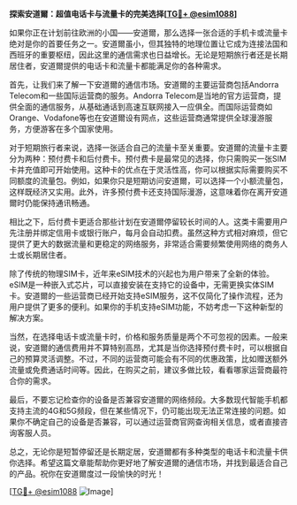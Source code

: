 **探索安道爾：超值电话卡与流量卡的完美选择[[TG💪+ @esim1088](https://t.me/s/esim1088)]**

如果你正在计划前往欧洲的小国——安道爾，那么选择一张合适的手机卡或流量卡绝对是你的首要任务之一。安道爾虽小，但其独特的地理位置让它成为连接法国和西班牙的重要枢纽，因此这里的通信需求也日益增长。无论是短期旅行者还是长期居住者，安道爾提供的电话卡和流量卡都能满足你的各种需求。

首先，让我们来了解一下安道爾的通信市场。安道爾的主要运营商包括Andorra Telecom和一些国际运营商的服务。Andorra Telecom是当地的官方运营商，提供全面的通信服务，从基础通话到高速互联网接入一应俱全。而国际运营商如Orange、Vodafone等也在安道爾设有网点，这些运营商通常提供全球漫游服务，方便游客在多个国家使用。

对于短期旅行者来说，选择一张适合自己的流量卡至关重要。安道爾的流量卡主要分为两种：预付费卡和后付费卡。预付费卡是最常见的选择，你只需购买一张SIM卡并充值即可开始使用。这种卡的优点在于灵活性高，你可以根据实际需要购买不同额度的流量包。例如，如果你只是短期访问安道爾，可以选择一个小额流量包，这样既经济又实用。此外，许多预付费卡还支持国际漫游，这意味着你在离开安道爾时仍能保持通讯畅通。

相比之下，后付费卡更适合那些计划在安道爾停留较长时间的人。这类卡需要用户先注册并绑定信用卡或银行账户，每月会自动扣费。虽然这种方式相对麻烦，但它提供了更大的数据流量和更稳定的网络服务，非常适合需要频繁使用网络的商务人士或长期居住者。

除了传统的物理SIM卡，近年来eSIM技术的兴起也为用户带来了全新的体验。eSIM是一种嵌入式芯片，可以直接安装在支持它的设备中，无需更换实体SIM卡。安道爾的一些运营商已经开始支持eSIM服务，这不仅简化了操作流程，还为用户提供了更多的便利。如果你的手机支持eSIM功能，不妨考虑一下这种新型的解决方案。

当然，在选择电话卡或流量卡时，价格和服务质量是两个不可忽视的因素。一般来说，安道爾的通信费用并不算特别高昂，尤其是当你选择预付费卡时，可以根据自己的预算灵活调整。不过，不同的运营商可能会有不同的优惠政策，比如赠送额外流量或免费通话时间等。因此，在购买之前，建议多做比较，看看哪家运营商最符合你的需求。

最后，不要忘记检查你的设备是否兼容安道爾的网络频段。大多数现代智能手机都支持主流的4G和5G频段，但在某些情况下，仍可能出现无法正常连接的问题。如果你不确定自己的设备是否兼容，可以通过运营商官网查询相关信息，或者直接咨询客服人员。

总之，无论你是短暂停留还是长期定居，安道爾都有多种类型的电话卡和流量卡供你选择。希望这篇文章能帮助你更好地了解安道爾的通信市场，并找到最适合自己的产品。祝你在安道爾度过一段愉快的时光！

[[TG💪+ @esim1088](https://t.me/s/esim1088) ![Image](https://i.postimg.cc/4NQfJmqS/Snipaste-2025-05-13-00-14-12.png)]